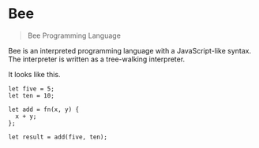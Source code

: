 # Bee

> Bee Programming Language

Bee is an interpreted programming language with a JavaScript-like syntax. 
The interpreter is written as a tree-walking interpreter.

It looks like this.
```
let five = 5; 
let ten = 10;

let add = fn(x, y) { 
  x + y; 
};

let result = add(five, ten);
```